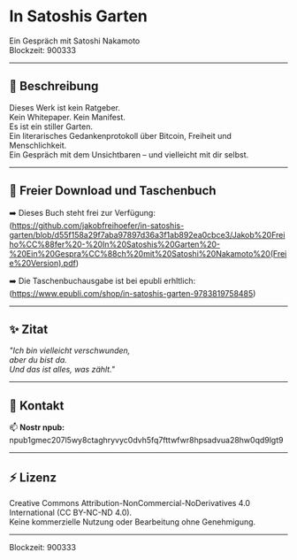 # In Satoshis Garten

Ein Gespräch mit Satoshi Nakamoto  
Blockzeit: 900333

--- 

## 🌿 Beschreibung

Dieses Werk ist kein Ratgeber.  
Kein Whitepaper. Kein Manifest.  
Es ist ein stiller Garten.  
Ein literarisches Gedankenprotokoll über Bitcoin, Freiheit und Menschlichkeit.  
Ein Gespräch mit dem Unsichtbaren – und vielleicht mit dir selbst.

---

## 📄 Freier Download und Taschenbuch

➡️ Dieses Buch steht frei zur Verfügung:
(https://github.com/jakobfreihoefer/in-satoshis-garten/blob/d55f158a29f7aba97897d36a3f1ab892ea0cbce3/Jakob%20Freiho%CC%88fer%20-%20In%20Satoshis%20Garten%20-%20Ein%20Gespra%CC%88ch%20mit%20Satoshi%20Nakamoto%20(Freie%20Version).pdf)


➡️ Die Taschenbuchausgabe ist bei epubli erhltlich: (https://www.epubli.com/shop/in-satoshis-garten-9783819758485)

---

## ✨ Zitat

*"Ich bin vielleicht verschwunden,  
aber du bist da.  
Und das ist alles, was zählt."*

---

## 🔗 Kontakt

📫 **Nostr npub:**  
npub1gmec207l5wy8ctaghryvyc0dvh5fq7fttwfwr8hpsadvua28hw0qd9lgt9

---

## ⚡ Lizenz

Creative Commons Attribution-NonCommercial-NoDerivatives 4.0 International (CC BY-NC-ND 4.0).  
Keine kommerzielle Nutzung oder Bearbeitung ohne Genehmigung.

---

Blockzeit: 900333
